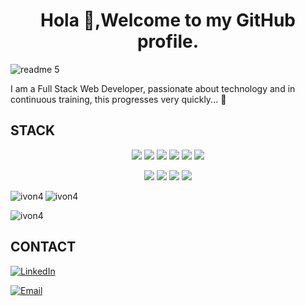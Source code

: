<h1 align="center">Hola 👋,Welcome to my GitHub profile.</h1>

![readme 5](https://github.com/ivon4/ivon4/assets/127293745/8690a3c7-7b97-4d78-a000-dd7d1ddf2cec)


I am a Full Stack Web Developer, passionate about technology and in continuous training, this progresses very quickly... :rocket:   
   
       



## STACK

<p align="center">
 <img src= "https://img.shields.io/badge/html5-%23E34F26.svg?style=for-the-badge&logo=html5&logoColor=white"></img>
 <img src= "https://img.shields.io/badge/CSS3-1572B6?style=for-the-badge&logo=css3&logoColor=white"></img>
 <img src= "https://img.shields.io/badge/javascript-%23323330.svg?style=for-the-badge&logo=javascript&logoColor=%23F7DF1E"></img>
 <img src= "https://img.shields.io/badge/-REACT-blue?style=for-the-badge&logo=react&logoColor=white"></img>
 <img src= "https://img.shields.io/badge/PHP-777BB4?style=for-the-badge&logo=php&logoColor=white"></img>
 <img src= "https://img.shields.io/badge/-BOOTSTRAP-blueviolet?style=for-the-badge&logo=bootstrap&logoColor=white"></img>
 </p>
 
 <p align="center">
 <img src= "https://img.shields.io/badge/-LARAVEL-red?style=for-the-badge&logo=laravel&logoColor=white"></img>
 <img src= "https://img.shields.io/badge/-SCRUM-orange?style=for-the-badge"></img>
 <img src= "https://img.shields.io/badge/-FIGMA-9CF?style=for-the-badge&logo=figma&logoColor=black"></img>
 <img src= "https://img.shields.io/badge/-GITHUB-lightgrey?style=for-the-badge&logo=github&logoColor=black"></img>

 </p>

<p><img align="left" src="https://github-readme-stats.vercel.app/api/top-langs?username=ivon4&show_icons=true&locale=en&layout=compact" alt="ivon4" /> </p>

<p> <img align="center" src="https://github-readme-stats.vercel.app/api?username=ivon4&show_icons=true&locale=en" alt="ivon4" /> </p>

<p><img align="center" src="https://github-readme-streak-stats.herokuapp.com/?user=ivon4&" alt="ivon4" /></p>



 ## CONTACT

 <a href="https://www.linkedin.com/in/ivon-madrid/-lg" target="_blank"><img alt="LinkedIn" src="https://img.shields.io/badge/linkedin-%230077B5.svg?&style=for-the-badge&logo=linkedin&logoColor=white" /></a>
 
 <a href="mailto:madridivon7@gmail.com" target="_blank"><img alt="Email" src="https://img.shields.io/badge/-EMAIL-red?&style=for-the-badge&logo=mail.ru&logoColor=white" /></a>
